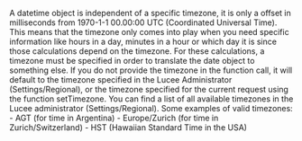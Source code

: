 A datetime object is independent of a specific timezone, it is only a offset in milliseconds from 1970-1-1 00.00:00 UTC (Coordinated Universal Time).
This means that the timezone only comes into play when you need specific information like hours in a day, minutes in a hour or which day it is since those calculations depend on the timezone.
For these calculations, a timezone must be specified in order to translate the date object to something else. If you do not provide the timezone in the function call, it will default to the timezone specified in the Lucee Administrator (Settings/Regional), or the timezone specified for the current request using the function setTimezone.
You can find a list of all available timezones in the Lucee administrator (Settings/Regional). Some examples of valid timezones:
       - AGT (for time in Argentina)
       - Europe/Zurich (for time in Zurich/Switzerland)
       - HST (Hawaiian Standard Time in the USA)